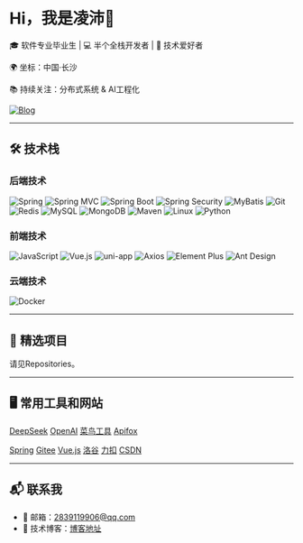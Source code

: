 # Hi，我是凌沛👋

🎓 软件专业毕业生 | 💻 半个全栈开发者 | 🚀 技术爱好者

🌍 坐标：中国·长沙

📚 持续关注：分布式系统 & AI工程化

[![Blog](https://img.shields.io/badge/技术博客-码住.-blue)](https://blog.csdn.net/weixin_50526050?spm=1000.2115.3001.5343)

---

## 🛠 技术栈

### 后端技术
![Spring](https://img.shields.io/badge/-Spring-6DB33F?logo=spring&logoColor=white)
![Spring MVC](https://img.shields.io/badge/-Spring_MVC-6DB33F?logo=spring&logoColor=white)
![Spring Boot](https://img.shields.io/badge/-Spring_Boot-6DB33F?logo=springboot&logoColor=white)
![Spring Security](https://img.shields.io/badge/-Spring_Security-6DB33F?logo=springsecurity&logoColor=white)
![MyBatis](https://img.shields.io/badge/-MyBatis-000000?logo=mybatis)
![Git](https://img.shields.io/badge/-Git-F05032?logo=git&logoColor=white)
![Redis](https://img.shields.io/badge/-Redis-DC382D?logo=redis&logoColor=white)
![MySQL](https://img.shields.io/badge/-MySQL-4479A1?logo=mysql&logoColor=white)
![MongoDB](https://img.shields.io/badge/-MongoDB-47A248?logo=mongodb&logoColor=white)
![Maven](https://img.shields.io/badge/-Maven-C71A36?logo=apachemaven&logoColor=white)
![Linux](https://img.shields.io/badge/-Linux-FCC624?logo=linux&logoColor=black)
![Python](https://img.shields.io/badge/-Python-3776AB?logo=python&logoColor=white)

### 前端技术
![JavaScript](https://img.shields.io/badge/-JavaScript-F7DF1E?logo=javascript&logoColor=black)
![Vue.js](https://img.shields.io/badge/-Vue.js-4FC08D?logo=vuedotjs&logoColor=white)
![uni-app](https://img.shields.io/badge/-uni--app-0081FF?logo=uniapp&logoColor=white)
![Axios](https://img.shields.io/badge/-Axios-5A29E4?logo=axios&logoColor=white)
![Element Plus](https://img.shields.io/badge/-Element%20Plus-409EFF?logo=ElementPlus&logoColor=white)
![Ant Design](https://img.shields.io/badge/-Ant%20Design-0170FE?logo=antdesign)

### 云端技术
![Docker](https://img.shields.io/badge/-Docker-2496ED?logo=docker&logoColor=white)

---

## 📌 精选项目
请见Repositories。
<!--
### [项目名称](项目链接)
▶️ 技术栈：`Python` `FastAPI` `MongoDB`  
📝 项目描述：这是一个使用现代技术栈构建的XX系统，实现了XX功能...
-->

---

## :desktop_computer: 常用工具和网站
[DeepSeek](https://www.deepseek.com/)
[OpenAI](https://openai.com/)
[菜鸟工具](https://www.jyshare.com/)
[Apifox](https://apifox.com/)

[Spring](https://spring.io/)
[Gitee](https://gitee.com/)
[Vue.js](https://cn.vuejs.org/)
[洛谷](https://www.luogu.com.cn/)
[力扣](https://leetcode.cn/)
[CSDN](https://www.csdn.net/)

---

## 📬 联系我

- 📧 邮箱：2839119906@qq.com
- 📝 技术博客：[博客地址](https://blog.csdn.net/weixin_50526050?spm=1000.2115.3001.5343)
